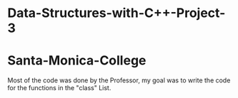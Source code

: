 # Data-Structures-with-C++-Project-3
# Santa-Monica-College

Most of the code was done by the Professor, my goal was to write the code for the functions in the "class" List.

